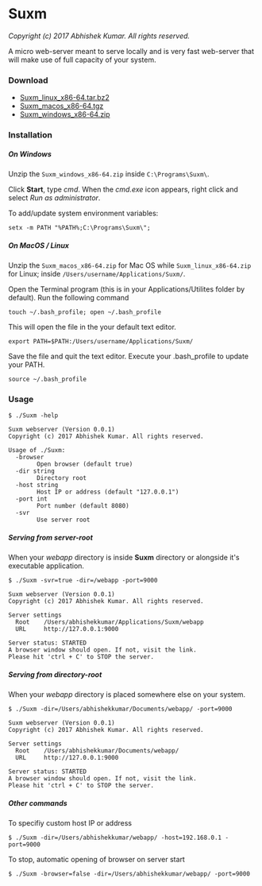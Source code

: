 # Suxm

*Copyright (c) 2017 Abhishek Kumar. All rights reserved.*


A micro web-server meant to serve locally and is very fast web-server that will make use of full capacity of your system. 

### Download
	
- [Suxm\_linux\_x86-64.tar.bz2](https://app.box.com/s/zoeet80oebvzrth4wh38iibdulegvlrb)
- [Suxm\_macos\_x86-64.tgz](https://app.box.com/s/aznzq3g4hu26ayw9u0vhay1kmus52yvb)		
- [Suxm\_windows\_x86-64.zip](https://app.box.com/s/e5mf5ujome2ilis25s3hxqs6e0t2rmac)

### Installation

##### On Windows

Unzip the `Suxm_windows_x86-64.zip` inside `C:\Programs\Suxm\`.

Click **Start**, type *cmd*. When the *cmd.exe* icon appears, right click and select *Run as administrator*.

To add/update system environment variables:

```
setx -m PATH "%PATH%;C:\Programs\Suxm\";
```

##### On MacOS / Linux

Unzip the `Suxm_macos_x86-64.zip` for Mac OS while  `Suxm_linux_x86-64.zip` for Linux; inside `/Users/username/Applications/Suxm/`.

Open the Terminal program (this is in your Applications/Utilites folder by default). Run the following command

```
touch ~/.bash_profile; open ~/.bash_profile
```

This will open the file in the your default text editor.

```
export PATH=$PATH:/Users/username/Applications/Suxm/
```

Save the file and quit the text editor. Execute your .bash_profile to update your PATH.

```
source ~/.bash_profile
```

### Usage

```
$ ./Suxm -help

Suxm webserver (Version 0.0.1) 
Copyright (c) 2017 Abhishek Kumar. All rights reserved. 

Usage of ./Suxm:
  -browser
    	Open browser (default true)
  -dir string
    	Directory root
  -host string
    	Host IP or address (default "127.0.0.1")
  -port int
    	Port number (default 8080)
  -svr
    	Use server root
```

##### Serving from server-root

When your *webapp* directory is inside **Suxm** directory or alongside it's executable application.

```
$ ./Suxm -svr=true -dir=/webapp -port=9000

Suxm webserver (Version 0.0.1) 
Copyright (c) 2017 Abhishek Kumar. All rights reserved. 

Server settings 
  Root    /Users/abhishekkumar/Applications/Suxm/webapp
  URL     http://127.0.0.1:9000 

Server status: STARTED
A browser window should open. If not, visit the link.
Please hit 'ctrl + C' to STOP the server.
```

##### Serving from directory-root

When your *webapp* directory is placed somewhere else on your system. 

```
$ ./Suxm -dir=/Users/abhishekkumar/Documents/webapp/ -port=9000

Suxm webserver (Version 0.0.1) 
Copyright (c) 2017 Abhishek Kumar. All rights reserved. 

Server settings 
  Root    /Users/abhishekkumar/Documents/webapp/ 
  URL     http://127.0.0.1:9000 

Server status: STARTED
A browser window should open. If not, visit the link.
Please hit 'ctrl + C' to STOP the server.
```

##### Other commands

To specifiy custom host IP or address

```
$ ./Suxm -dir=/Users/abhishekkumar/webapp/ -host=192.168.0.1 -port=9000
```

To stop, automatic opening of browser on server start

```
$ ./Suxm -browser=false -dir=/Users/abhishekkumar/webapp/ -port=9000
```